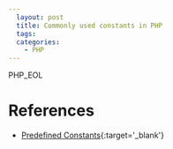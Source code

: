 ```yaml
---
  layout: post
  title: Commonly used constants in PHP
  tags:
  categories:
    - PHP
---
```


PHP_EOL

# **References**
- [Predefined Constants](http://php.net/manual/en/reserved.constants.php){:target='_blank'}
